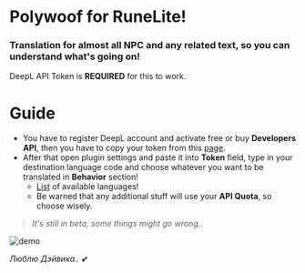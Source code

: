 # Polywoof for RuneLite!
### Translation for almost all NPC and any related text, so you can understand what's going on!

DeepL API Token is **REQUIRED** for this to work.

# Guide
- You have to register DeepL account and activate free or buy **Developers API**, then you have to copy your token from this [page](https://www.deepl.com/ru/pro-account/summary).
- After that open plugin settings and paste it into **Token** field, type in your destination language code and choose whatever you want to be translated in **Behavior** section!
  - [List](https://www.deepl.com/en/docs-api/simulator) of available languages!
  - Be warned that any additional stuff will use your **API Quota**, so choose wisely.

> *It's still in beta, some things might go wrong..*

![demo](https://user-images.githubusercontent.com/13049652/161437194-fca3d9c0-7226-40ed-9403-b4c01393f1af.png)

*Люблю Дэйвика.. 💕*
